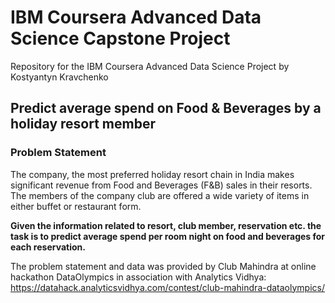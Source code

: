 # IBM Coursera Advanced Data Science Capstone Project
Repository for the IBM Coursera Advanced Data Science Project by Kostyantyn Kravchenko

## Predict average spend on Food & Beverages by a holiday resort member

### Problem Statement
The company, the most preferred holiday resort chain in India makes significant revenue from Food and Beverages (F&B) sales in their resorts. The members of the company club are offered a wide variety of items in either buffet or restaurant form. 

**Given the information related to resort, club member, reservation etc. the task is to predict average spend per room night on food and beverages for each reservation.**

The problem statement and data was provided by Club Mahindra at online hackathon DataOlympics in association with Analytics Vidhya:
https://datahack.analyticsvidhya.com/contest/club-mahindra-dataolympics/

